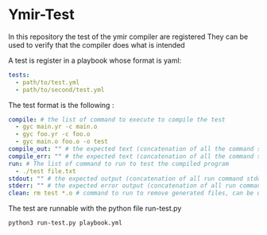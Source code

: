 # Ymir-Test

In this repository the test of the ymir compiler are registered
They can be used to verify that the compiler does what is intended

A test is register in a playbook whose format is yaml:
```yaml
tests:
  - path/to/test.yml
  - path/to/second/test.yml
```

The test format is the following :
```yaml
compile: # the list of command to execute to compile the test
  - gyc main.yr -c main.o
  - gyc foo.yr -c foo.o
  - gyc main.o foo.o -o test
compile_out: "" # the expected text (concatenation of all the command stdout in compile), can be unset
compile_err: "" # the expected text (concatenation of all the command stderr in compile), can be unset
run: # The list of command to run to test the compiled program
  - ./test file.txt
stdout: "" # the expected output (concatenation of all run command stdout in run), can be unset
stderr: "" # the expected error output (concatenation of all run command stderr in run), can be unset
clean: rm test *.o # command to run to remove generated files, can be unset
```

The test are runnable with the python file run-test.py
```
python3 run-test.py playbook.yml
```

 
